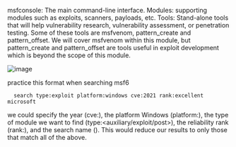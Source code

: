msfconsole: The main command-line interface.
Modules: supporting modules such as exploits, scanners, payloads, etc.
Tools: Stand-alone tools that will help vulnerability research, vulnerability assessment, or penetration testing. 
Some of these tools are msfvenom, pattern_create and pattern_offset. We will cover msfvenom within this module, 
but pattern_create and pattern_offset are tools useful in exploit development which is beyond the scope of this module. 


![image](https://github.com/testcomputer/HackTheBox-Modules/assets/104815254/4672edd1-f286-4a04-848b-6b24c6cf5b12)

practice this format when searching msf6

      search type:exploit platform:windows cve:2021 rank:excellent microsoft

we could specify the year (cve:<year>), the platform Windows (platform:<os>), the type of module we want to find (type:<auxiliary/exploit/post>), the reliability rank (rank:<rank>), and the search name (<pattern>). This would reduce our results to only those that match all of the above.
